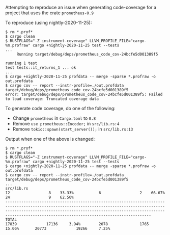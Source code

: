 Attempting to reproduce an issue when generating code-coverage for a project that uses the crate `prometheus-0.9`

To reproduce (using nightly-2020-11-25):

```
$ rm *.prof*
$ cargo clean
$ RUSTFLAGS="-Z instrument-coverage" LLVM_PROFILE_FILE="cargo-%m.profraw" cargo +nightly-2020-11-25 test --tests
...
     Running target/debug/deps/prometheus_code_cov-24bcfe5d001389f5

running 1 test
test tests::it_returns_1 ... ok
...
$ cargo +nightly-2020-11-25 profdata -- merge -sparse *.profraw -o out.profdata
$ cargo cov -- report --instr-profile=./out.profdata target/debug/deps/prometheus_code_cov-24bcfe5d001389f5
error: target/debug/deps/prometheus_code_cov-24bcfe5d001389f5: Failed to load coverage: Truncated coverage data
```

To generate code coverage, do one of the following:
* Change `prometheus` in `Cargo.toml` to `0.8`
* Remove `use prometheus::Encoder;` in `src/lib.rs:4`
* Remove `tokio::spawn(start_server());` in `src/lib.rs:13`


Output when one of the above is changed:
```
$ rm *.prof*
$ cargo clean
$ RUSTFLAGS="-Z instrument-coverage" LLVM_PROFILE_FILE="cargo-%m.profraw" cargo +nightly-2020-11-25 test --tests
$ cargo +nightly-2020-11-25 profdata -- merge -sparse *.profraw -o out.profdata
$ cargo cov -- report --instr-profile=./out.profdata target/debug/deps/prometheus_code_cov-24bcfe5d001389f5
...
src/lib.rs                                                                                                                12                 8    33.33%           6                 2    66.67%          24                 9    62.50%
----------------------------------------------------------------------------------------------------------------------------------------------------------------------------------------------------------------------------------------------------------------------------------
TOTAL                                                                                                                  17839             17136     3.94%        2078              1765    15.06%       20773             19266     7.25%
```
